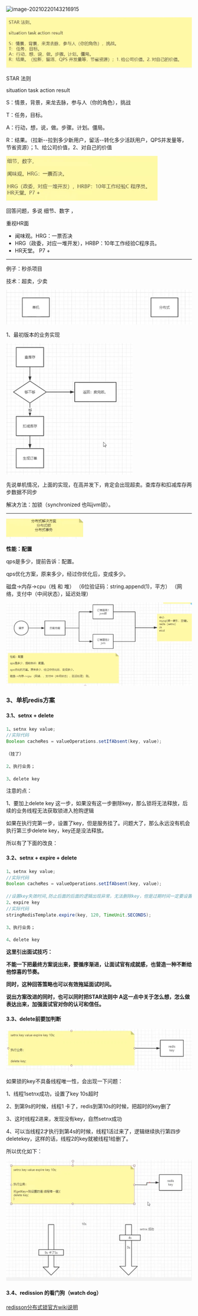 ![image-20210220143216915](images/image-20210220143216915.pn)



 ![image-20210220145446836](images/image-20210220145446836.png)

STAR 法则

situation  task  action  result

S：情景，背景，来龙去脉，参与人（你的角色），挑战

T：任务，目标。

A：行动，想，说，做。步骤。计划。僵局。

R：结果。（拉新--拉到多少新用户，留活--转化多少活跃用户，QPS并发量等，节省资源）；1、给公司价值，2、对自己的价值



 ![image-20210220145656076](images/image-20210220145656076.png)

回答问题，多说  细节、数字 ，

重视HR面

* 闻味观。HRG：一票否决
* HRG（政委，对应一堆开发），HRBP：10年工作经验C程序员。
* HR天堂。 P7 + 



---

例子：秒杀项目

技术：超卖，少卖

![image-20210220150333130](images/image-20210220150333130.png)

1、最初版本的业务实现

 ![image-20210220150021284](images/image-20210220150021284.png)

先说单机情况，上面的实现，在高并发下，肯定会出现超卖。查库存和扣减库存两步数据不同步

解决方法：加锁（synchronized  也叫jvm锁）。



---

![image-20210220152211511](images/image-20210220152211511.png)



**性能：配置**

qps是多少，提前告诉：配置。

qps优化方案，原来多少，经过你优化后，变成多少。

磁盘->内存->cpu（栈  和 堆） （6位验证码：string.append(1)，平方） （网络，支付中（中间状态），延迟处理）

![image-20210220152245177](images/image-20210220152245177.png)



### 3、单机redis方案

#### 3.1、setnx + delete 

```java
1、setnx key value;  
//实际代码
Boolean cacheRes = valueOperations.setIfAbsent(key, value);

（挂了）

2、执行业务；
    
3、delete key 

```



注意的点：

1、要加上delete key 这一步，如果没有这一步删除key，那么锁将无法释放，后续的业务线程无法获取锁进入抢购逻辑

如果在执行完第一步，设置了key，但是服务挂了。问题大了，那么永远没有机会执行第三步delete key，key还是没法释放。

所以有了下面的改良：

#### 3.2、setnx  +  expire  + delete 

```java
1、setnx key value;
//实际代码
Boolean cacheRes = valueOperations.setIfAbsent(key, value);

//设置key失效时间,防止后面的后面的逻辑出现异常，无法删除key，但是过期时间一定要设置大于业务执行时间，不然后续业务没处理完毕就删除了，还是会有并发问题。
2、expire key
//实际代码
stringRedisTemplate.expire(key, 120, TimeUnit.SECONDS);

3、执行业务；
    
4、delete key 
```



**这里引出面试技巧：**

**不能一下把最终方案说出来，要循序渐进，让面试官有成就感，也营造一种不断给他惊喜的节奏。**

**同时，这种回答策略也可以有效拖延面试时间。**

**说出方案改进的同时，也可以同时把STAR法则中 A这一点中关于怎么想，怎么做表达出来，加强面试官对你的认可和信任。**



#### 3.3、delete前要加判断





![image-20210220155335446](images/image-20210220155335446.png)

如果锁的key不具备线程唯一性，会出现一下问题：

1、线程1setnx成功，设置了key 10s超时

2、到第9s的时候，线程1 卡了，redis到第10s的时候，把超时的key删了

3、这时线程2进来，发现没有key，自然setnx成功

4、可以当线程2才执行到第4s的时候，线程1活过来了，逻辑继续执行第四步deletekey，这样的话，线程2的key就被线程1给删了。

所以优化如下：

![image-20210220154753994](images/image-20210220154753994.png)



#### 3.4、redission  的看门狗（watch dog）

[redisson分布式锁官方wiki说明](https://github.com/redisson/redisson/wiki/8.-%E5%88%86%E5%B8%83%E5%BC%8F%E9%94%81%E5%92%8C%E5%90%8C%E6%AD%A5%E5%99%A8)





